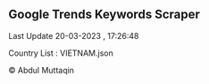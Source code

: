 

## Google Trends Keywords Scraper 
 
Last Update 20-03-2023 , 17:26:48

Country List :
VIETNAM.json



© Abdul Muttaqin 
